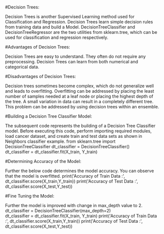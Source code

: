 #Decision Trees:

Decision Trees is another Supervised Learning method used for Classification and Regression. Decision Trees learn simple decision rules from training data and build a Model. DecisionTreeClassifier and DecisionTreeRegressor are the two utilities from sklearn.tree, which can be used for classification and regression respectively.

#Advantages of Decision Trees:

Decision Trees are easy to understand.
They often do not require any preprocessing.
Decision Trees can learn from both numerical and categorical data.

#Disadvantages of Decision Trees:

Decision trees sometimes become complex, which do not generalize well and leads to overfitting. Overfitting can be addressed by placing the least number of samples needed at a leaf node or placing the highest depth of the tree.
A small variation in data can result in a completely different tree. This problem can be addressed by using decision trees within an ensemble.

#Building a Decision Tree Classifier Model:

The subsequent code represents the building of a Decision Tree Classifier model.
Before executing this code, perform importing required modules, load cancer dataset, and create train and test data sets as shown in Neighbors classifier example.
from sklearn.tree import DecisionTreeClassifier
dt_classifier = DecisionTreeClassifier()   
dt_classifier = dt_classifier.fit(X_train, Y_train) 

#Determining Accuracy of the Model:

Further the below code determines the model accuracy. You can observe that the model is overfitted.
print('Accuracy of Train Data :', dt_classifier.score(X_train,Y_train))
print('Accuracy of Test Data :', dt_classifier.score(X_test,Y_test))

#Fine Tuning the Model:

Further the model is improved with change in max_depth value to 2.
dt_classifier = DecisionTreeClassifier(max_depth=2)   
dt_classifier = dt_classifier.fit(X_train, Y_train) 
print('Accuracy of Train Data :', dt_classifier.score(X_train,Y_train))
print('Accuracy of Test Data :', dt_classifier.score(X_test,Y_test))
